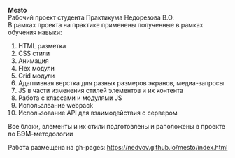 **Mesto**  
Рабочий проект студента Практикума Недорезова В.О.  
В рамках проекта на практике применены полученные в рамках обучения навыки:  
1. HTML разметка  
2. CSS стили  
3. Анимация  
4. Flex модули  
5. Grid модули  
6. Адаптивная верстка для разных размеров экранов, медиа-запросы  
7. JS в части изменения стилей элементов и их контента
8. Работа с классами и модулями JS
9. Использлвание webpack
10. Использование API для взаимодействия с сервером

Все блоки, элементы и их стили подготовлены и раположены в проекте по БЭМ-методологии  

Работа размещена на gh-pages: https://nedvov.github.io/mesto/index.html